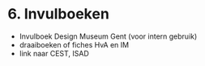 # 6. Invulboeken

* Invulboek Design Museum Gent \(voor intern gebruik\)
* draaiboeken of fiches HvA en IM
* link naar CEST, ISAD

